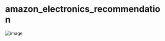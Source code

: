 # amazon_electronics_recommendation
 
![image](https://user-images.githubusercontent.com/12857624/125154937-7f37f780-e111-11eb-8d96-5f9eaa051d74.png)
